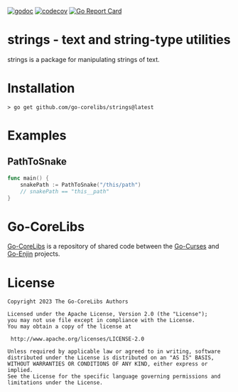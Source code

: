 [![godoc](https://img.shields.io/badge/godoc-reference-blue.svg)](https://pkg.go.dev/github.com/go-corelibs/strings)
[![codecov](https://codecov.io/gh/go-corelibs/strings/graph/badge.svg?token=ekbgYsvk8Z)](https://codecov.io/gh/go-corelibs/strings)
[![Go Report Card](https://goreportcard.com/badge/github.com/go-corelibs/strings)](https://goreportcard.com/report/github.com/go-corelibs/strings)

# strings - text and string-type utilities

strings is a package for manipulating strings of text.

# Installation

``` shell
> go get github.com/go-corelibs/strings@latest
```

# Examples

## PathToSnake

``` go
func main() {
    snakePath := PathToSnake("/this/path")
    // snakePath == "this__path"
}
```

# Go-CoreLibs

[Go-CoreLibs] is a repository of shared code between the [Go-Curses] and
[Go-Enjin] projects.

# License

```
Copyright 2023 The Go-CoreLibs Authors

Licensed under the Apache License, Version 2.0 (the "License");
you may not use file except in compliance with the License.
You may obtain a copy of the license at

 http://www.apache.org/licenses/LICENSE-2.0

Unless required by applicable law or agreed to in writing, software
distributed under the License is distributed on an "AS IS" BASIS,
WITHOUT WARRANTIES OR CONDITIONS OF ANY KIND, either express or implied.
See the License for the specific language governing permissions and
limitations under the License.
```

[Go-CoreLibs]: https://github.com/go-corelibs
[Go-Curses]: https://github.com/go-curses
[Go-Enjin]: https://github.com/go-enjin
